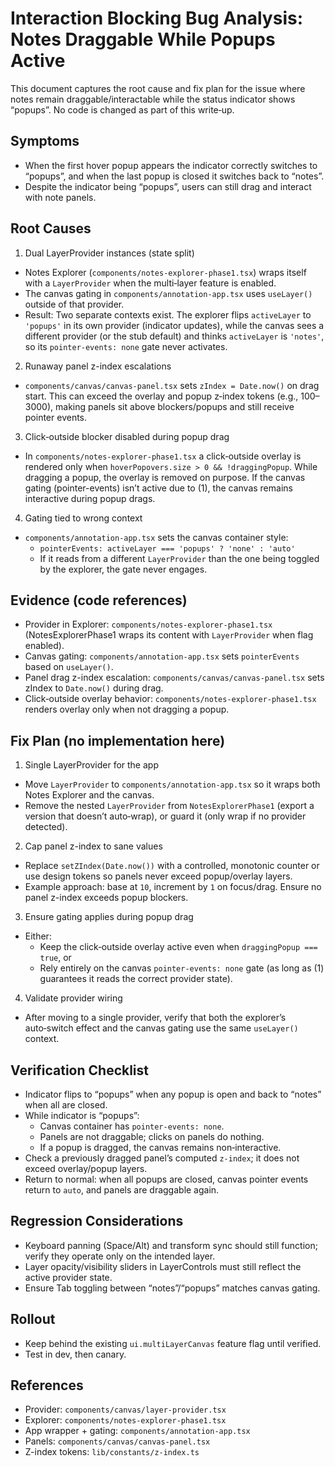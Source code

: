 # Interaction Blocking Bug Analysis: Notes Draggable While Popups Active

This document captures the root cause and fix plan for the issue where notes remain draggable/interactable while the status indicator shows “popups”. No code is changed as part of this write‑up.

## Symptoms
- When the first hover popup appears the indicator correctly switches to “popups”, and when the last popup is closed it switches back to “notes”.
- Despite the indicator being “popups”, users can still drag and interact with note panels.

## Root Causes

1) Dual LayerProvider instances (state split)
- Notes Explorer (`components/notes-explorer-phase1.tsx`) wraps itself with a `LayerProvider` when the multi‑layer feature is enabled.
- The canvas gating in `components/annotation-app.tsx` uses `useLayer()` outside of that provider.
- Result: Two separate contexts exist. The explorer flips `activeLayer` to `'popups'` in its own provider (indicator updates), while the canvas sees a different provider (or the stub default) and thinks `activeLayer` is `'notes'`, so its `pointer-events: none` gate never activates.

2) Runaway panel z-index escalations
- `components/canvas/canvas-panel.tsx` sets `zIndex = Date.now()` on drag start. This can exceed the overlay and popup z‑index tokens (e.g., 100–3000), making panels sit above blockers/popups and still receive pointer events.

3) Click‑outside blocker disabled during popup drag
- In `components/notes-explorer-phase1.tsx` a click‑outside overlay is rendered only when `hoverPopovers.size > 0 && !draggingPopup`. While dragging a popup, the overlay is removed on purpose. If the canvas gating (pointer-events) isn’t active due to (1), the canvas remains interactive during popup drags.

4) Gating tied to wrong context
- `components/annotation-app.tsx` sets the canvas container style:
  - `pointerEvents: activeLayer === 'popups' ? 'none' : 'auto'`
  - If it reads from a different `LayerProvider` than the one being toggled by the explorer, the gate never engages.

## Evidence (code references)
- Provider in Explorer: `components/notes-explorer-phase1.tsx` (NotesExplorerPhase1 wraps its content with `LayerProvider` when flag enabled).
- Canvas gating: `components/annotation-app.tsx` sets `pointerEvents` based on `useLayer()`.
- Panel drag z-index escalation: `components/canvas/canvas-panel.tsx` sets zIndex to `Date.now()` during drag.
- Click‑outside overlay behavior: `components/notes-explorer-phase1.tsx` renders overlay only when not dragging a popup.

## Fix Plan (no implementation here)

1) Single LayerProvider for the app
- Move `LayerProvider` to `components/annotation-app.tsx` so it wraps both Notes Explorer and the canvas.
- Remove the nested `LayerProvider` from `NotesExplorerPhase1` (export a version that doesn’t auto‑wrap), or guard it (only wrap if no provider detected).

2) Cap panel z-index to sane values
- Replace `setZIndex(Date.now())` with a controlled, monotonic counter or use design tokens so panels never exceed popup/overlay layers.
- Example approach: base at `10`, increment by `1` on focus/drag. Ensure no panel z-index exceeds popup blockers.

3) Ensure gating applies during popup drag
- Either:
  - Keep the click‑outside overlay active even when `draggingPopup === true`, or
  - Rely entirely on the canvas `pointer-events: none` gate (as long as (1) guarantees it reads the correct provider state).

4) Validate provider wiring
- After moving to a single provider, verify that both the explorer’s auto‑switch effect and the canvas gating use the same `useLayer()` context.

## Verification Checklist
- Indicator flips to “popups” when any popup is open and back to “notes” when all are closed.
- While indicator is “popups”: 
  - Canvas container has `pointer-events: none`.
  - Panels are not draggable; clicks on panels do nothing.
  - If a popup is dragged, the canvas remains non‑interactive.
- Check a previously dragged panel’s computed `z-index`; it does not exceed overlay/popup layers.
- Return to normal: when all popups are closed, canvas pointer events return to `auto`, and panels are draggable again.

## Regression Considerations
- Keyboard panning (Space/Alt) and transform sync should still function; verify they operate only on the intended layer.
- Layer opacity/visibility sliders in LayerControls must still reflect the active provider state.
- Ensure Tab toggling between “notes”/“popups” matches canvas gating.

## Rollout
- Keep behind the existing `ui.multiLayerCanvas` feature flag until verified.
- Test in dev, then canary.

## References
- Provider: `components/canvas/layer-provider.tsx`
- Explorer: `components/notes-explorer-phase1.tsx`
- App wrapper + gating: `components/annotation-app.tsx`
- Panels: `components/canvas/canvas-panel.tsx`
- Z-index tokens: `lib/constants/z-index.ts`

